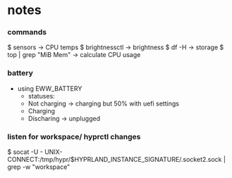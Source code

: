 # notes

### commands
$ sensors -> CPU temps
$ brightnessctl -> brightness
$ df -H -> storage
$ top | grep "MiB Mem" -> calculate CPU usage

### battery
- using EWW_BATTERY
    - statuses:
    - Not charging -> charging but 50% with uefi settings
    - Charging
    - Discharing -> unplugged

### listen for workspace/ hyprctl changes
$ socat -U - UNIX-CONNECT:/tmp/hypr/$HYPRLAND_INSTANCE_SIGNATURE/.socket2.sock | grep -w "workspace"
